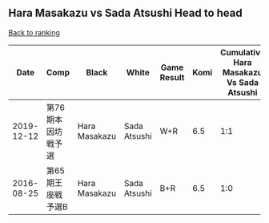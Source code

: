 ## Hara Masakazu vs Sada Atsushi Head to head

[Back to ranking](../../index.md)




| **Date** | **Comp** | **Black** | **White** | **Game Result** | **Komi** | **Cumulative Hara Masakazu Vs Sada Atsushi** | **Hara Masakazu Streak** | **Sada Atsushi Streak** | 
| --- | --- | --- | --- | --- | --- | --- | --- | --- |
| 2019-12-12 | 第76期本因坊戦予選 | Hara Masakazu | Sada Atsushi | W+R | 6.5 | 1:1 | 0 | 1 | 
| 2016-08-25 | 第65期王座戦　予選B | Hara Masakazu | Sada Atsushi | B+R | 6.5 | 1:0 | 1 | 0 |




